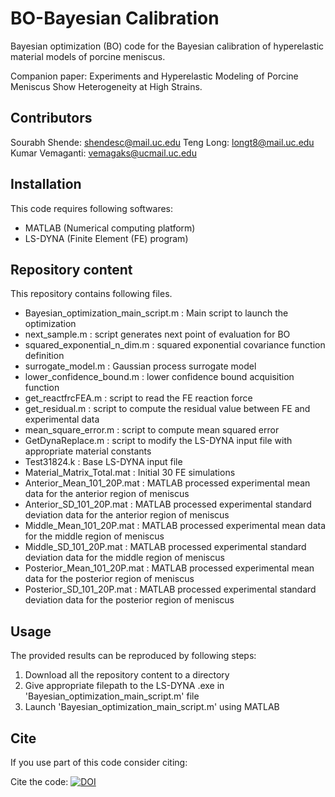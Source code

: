 # BO-Bayesian Calibration  
Bayesian optimization (BO) code for the Bayesian calibration of hyperelastic material models of porcine meniscus.

Companion paper: Experiments and Hyperelastic Modeling of Porcine Meniscus Show Heterogeneity at High Strains.

## Contributors
Sourabh Shende: shendesc@mail.uc.edu
Teng Long: longt8@mail.uc.edu
Kumar Vemaganti: vemagaks@ucmail.uc.edu

## Installation
This code requires following softwares:
* MATLAB (Numerical computing platform)
* LS-DYNA (Finite Element (FE) program)

## Repository content
This repository contains following files.
* Bayesian_optimization_main_script.m : Main script to launch the optimization
* next_sample.m : script generates next point of evaluation for BO
* squared_exponential_n_dim.m : squared exponential covariance function definition
* surrogate_model.m : Gaussian process surrogate model
* lower_confidence_bound.m : lower confidence bound acquisition function
* get_reactfrcFEA.m : script to read the FE reaction force 
* get_residual.m : script to compute the residual value between FE and experimental data
* mean_square_error.m : script to compute mean squared error
* GetDynaReplace.m : script to modify the LS-DYNA input file with appropriate material constants
* Test31824.k : Base LS-DYNA input file
* Material_Matrix_Total.mat : Initial 30 FE simulations
* Anterior_Mean_101_20P.mat : MATLAB processed experimental mean data for the anterior region of meniscus 
* Anterior_SD_101_20P.mat  : MATLAB processed experimental standard deviation data for the anterior region of meniscus
* Middle_Mean_101_20P.mat : MATLAB processed experimental mean data for the middle region of meniscus
* Middle_SD_101_20P.mat : MATLAB processed experimental standard deviation data for the middle region of meniscus
* Posterior_Mean_101_20P.mat : MATLAB processed experimental mean data for the posterior region of meniscus
* Posterior_SD_101_20P.mat : MATLAB processed experimental standard deviation data for the posterior region of meniscus

## Usage
The provided results can be reproduced by following steps:
1. Download all the repository content to a directory
2. Give appropriate filepath to the LS-DYNA .exe in 'Bayesian_optimization_main_script.m' file
3. Launch 'Bayesian_optimization_main_script.m' using MATLAB


## Cite
If you use part of this code consider citing:

Cite the code: [![DOI](https://zenodo.org/badge/497143954.svg)](https://zenodo.org/badge/latestdoi/497143954)
